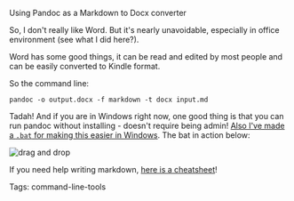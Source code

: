 Using Pandoc as a Markdown to Docx converter

So, I don't really like Word. But it's nearly unavoidable, 
especially in office environment (see what I did here?).

Word has some good things, it can be read and edited by most
people and can be easily converted to Kindle format. 

So the command line:

    pandoc -o output.docx -f markdown -t docx input.md

Tadah! And if you are in Windows right now, one good thing is
that you can run pandoc without installing - doesn't require being
admin! [Also I've made a `.bat` for making this easier in Windows](
https://gist.github.com/ericoporto/ccf9547d9e4d0786113c). The bat
in action below: 

![drag and drop](https://cloud.githubusercontent.com/assets/2244442/13187576/16cd68bc-d733-11e5-8629-802042f7bda6.gif)

If you need help writing markdown, [here is a cheatsheet](https://github.com/adam-p/markdown-here/wiki/Markdown-Cheatsheet)!

Tags: command-line-tools
